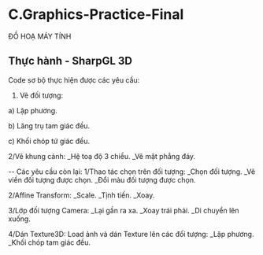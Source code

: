 # C.Graphics-Practice-Final
ĐỒ HOẠ MÁY TÍNH 

Thực hành - SharpGL 3D
--
Code sơ bộ thực hiện được các yêu cầu:
1) Vẽ đối tượng:

a) Lập phương.

b) Lăng trụ tam giác đều.

c) Khối chóp tứ giác đều.

2/Vẽ khung cảnh:
_Hệ toạ độ 3 chiều.
_Vẽ mặt phẳng đáy.

--
Các yêu cầu còn lại:
1/Thao tác chọn trên đối tượng:
_Chọn đối tượng.
_Vẽ viền đối tượng được chọn.
_Đổi màu đối tượng được chọn.

2/Affine Transform:
_Scale.
_Tịnh tiến.
_Xoay.

3/Lớp đối tượng Camera:
_Lại gần ra xa.
_Xoay trái phải.
_Di chuyển lên xuống.

4/Dán Texture3D: Load ảnh và dán Texture lên các đối tượng:
_Lập phương.
_Khối chóp tam giác đều.
